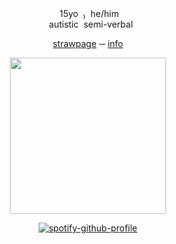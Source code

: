 <div align="center"> 

</div> <div align="center">   ‎ ‎15yo‎‎ ‎  ₎‎‎ ‎  he/him
</div> <div align="center"> ‎ ‎ ‎  ‎  ‎ ‎ autistic‎ ‎ semi-verbal
⠀

[strawpage](https://iley.straw.page) ─  [info](https://rentry.co/ptiley)  

<img src="https://i.pinimg.com/736x/73/70/ea/7370ea9f31c7cbd5e15bbbfe199ea2f7.jpg" width="250" height="250">

[![spotify-github-profile](https://spotify-github-profile.kittinanx.com/api/view?uid=31wdgvnd3rmqnhvxwbggp2pyiqwu&cover_image=false&theme=natemoo-re&show_offline=true&background_color=121212&interchange=false&bar_color=7ec17b&bar_color_cover=false)](https://github.com/kittinan/spotify-github-profile)
